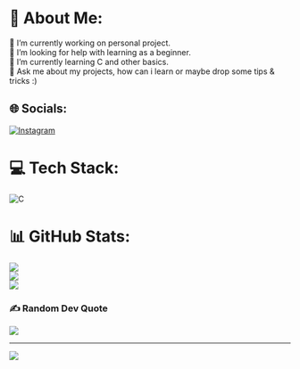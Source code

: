 # 💫 About Me:
🔭 I’m currently working on personal project.<br>🤝 I’m looking for help with learning as a beginner.<br>🌱 I’m currently learning C and other basics.<br>💬 Ask me about my projects, how can i learn or maybe drop some tips & tricks :)<br>


## 🌐 Socials:
[![Instagram](https://img.shields.io/badge/Instagram-%23E4405F.svg?logo=Instagram&logoColor=white)](https://instagram.com/https://www.instagram.com/sci.fi.guy_/profilecard/?igsh=MWVkc3owcjE4dHdqOQ==) 

# 💻 Tech Stack:
![C](https://img.shields.io/badge/c-%2300599C.svg?style=for-the-badge&logo=c&logoColor=white)
# 📊 GitHub Stats:
![](https://github-readme-stats.vercel.app/api?username=tanjilhassan&theme=dark&hide_border=false&include_all_commits=false&count_private=false)<br/>
![](https://github-readme-streak-stats.herokuapp.com/?user=tanjilhassan&theme=dark&hide_border=false)<br/>
![](https://github-readme-stats.vercel.app/api/top-langs/?username=tanjilhassan&theme=dark&hide_border=false&include_all_commits=false&count_private=false&layout=compact)

### ✍️ Random Dev Quote
![](https://quotes-github-readme.vercel.app/api?type=vetical&theme=light)

---
[![](https://visitcount.itsvg.in/api?id=tanjilhassan&icon=0&color=0)](https://visitcount.itsvg.in)
